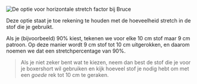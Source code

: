 
![De optie voor horizontale stretch factor bij Bruce](./horizontalstretchfactor.svg)

Deze optie staat je toe rekening te houden met de hoeveelheid stretch in de stof die je gebruikt.

Als je (bijvoorbeeld) 90% kiest, tekenen we voor elke 10 cm stof maar 9 cm patroon. Op deze manier wordt 9 cm stof tot 10 cm uitgerokken, en daarom noemen we dat een stretchpercentage van 90%.

> Als je niet zeker bent wat te kiezen, neem dan best de stof die je voor je boxershort wil gebruiken en kijk hoeveel stof je nodig hebt om met een *goede* rek tot 10 cm te geraken.
